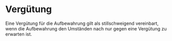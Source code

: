 # Vergütung

Eine Vergütung für die Aufbewahrung gilt als stillschweigend vereinbart, wenn die Aufbewahrung den Umständen nach nur gegen eine Vergütung zu erwarten ist.